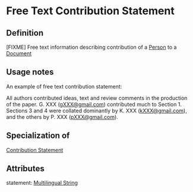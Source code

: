 # Free Text Contribution Statement

## Definition
[FIXME] Free text information describing contribution of a [Person](../entities/Person.md) to a [Document](../entities/Document.md)

## Usage notes
An example of free text contribution statement:

All authors contributed ideas, text and review comments in the production of the paper. G. XXX (gXXX@gmail.com) contributed much to Section 1. Sections 3 and 4 were collated dominantly by
K. XXX (kXXX@gmail.com), and the others by P. XXX (pXXX@gmail.com).

## Specialization of

[Contribution Statement](../entities/Contribution_Statement.md)

## Attributes

statement: [Multilingual String](../datatypes/Multilingual_String.md)
